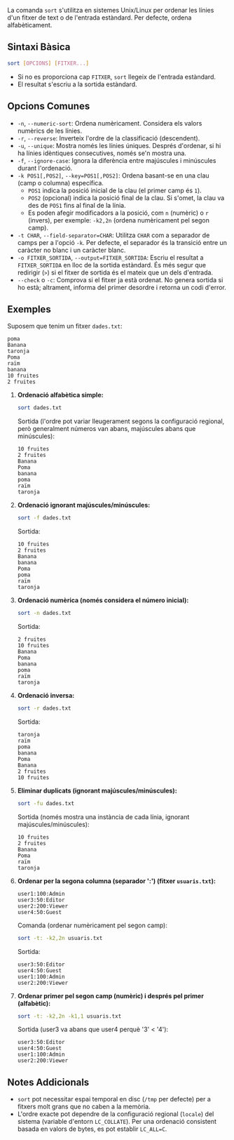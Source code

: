 
La comanda `sort` s'utilitza en sistemes Unix/Linux per ordenar les línies d'un fitxer de text o de l'entrada estàndard. Per defecte, ordena alfabèticament.

## Sintaxi Bàsica

```bash
sort [OPCIONS] [FITXER...]
```

- Si no es proporciona cap `FITXER`, `sort` llegeix de l'entrada estàndard.
- El resultat s'escriu a la sortida estàndard.

## Opcions Comunes

- `-n`, `--numeric-sort`: Ordena numèricament. Considera els valors numèrics de les línies.
- `-r`, `--reverse`: Inverteix l'ordre de la classificació (descendent).
- `-u`, `--unique`: Mostra només les línies úniques. Després d'ordenar, si hi ha línies idèntiques consecutives, només se'n mostra una.
- `-f`, `--ignore-case`: Ignora la diferència entre majúscules i minúscules durant l'ordenació.
- `-k POS1[,POS2]`, `--key=POS1[,POS2]`: Ordena basant-se en una clau (camp o columna) específica.
  - `POS1` indica la posició inicial de la clau (el primer camp és `1`).
  - `POS2` (opcional) indica la posició final de la clau. Si s'omet, la clau va des de `POS1` fins al final de la línia.
  - Es poden afegir modificadors a la posició, com `n` (numèric) o `r` (invers), per exemple: `-k2,2n` (ordena numèricament pel segon camp).
- `-t CHAR`, `--field-separator=CHAR`: Utilitza `CHAR` com a separador de camps per a l'opció `-k`. Per defecte, el separador és la transició entre un caràcter no blanc i un caràcter blanc.
- `-o FITXER_SORTIDA`, `--output=FITXER_SORTIDA`: Escriu el resultat a `FITXER_SORTIDA` en lloc de la sortida estàndard. És més segur que redirigir (`>`) si el fitxer de sortida és el mateix que un dels d'entrada.
- `--check` o `-c`: Comprova si el fitxer ja està ordenat. No genera sortida si ho està; altrament, informa del primer desordre i retorna un codi d'error.

## Exemples

Suposem que tenim un fitxer `dades.txt`:

```
poma
Banana
taronja
Poma
raïm
banana
10 fruites
2 fruites
```

1.  **Ordenació alfabètica simple:**

    ```bash
    sort dades.txt
    ```

    Sortida (l'ordre pot variar lleugerament segons la configuració regional, però generalment números van abans, majúscules abans que minúscules):

    ```
    10 fruites
    2 fruites
    Banana
    Poma
    banana
    poma
    raïm
    taronja
    ```

2.  **Ordenació ignorant majúscules/minúscules:**

    ```bash
    sort -f dades.txt
    ```

    Sortida:

    ```
    10 fruites
    2 fruites
    Banana
    banana
    Poma
    poma
    raïm
    taronja
    ```

3.  **Ordenació numèrica (només considera el número inicial):**

    ```bash
    sort -n dades.txt
    ```

    Sortida:

    ```
    2 fruites
    10 fruites
    Banana
    Poma
    banana
    poma
    raïm
    taronja
    ```

4.  **Ordenació inversa:**

    ```bash
    sort -r dades.txt
    ```

    Sortida:

    ```
    taronja
    raïm
    poma
    banana
    Poma
    Banana
    2 fruites
    10 fruites
    ```

5.  **Eliminar duplicats (ignorant majúscules/minúscules):**

    ```bash
    sort -fu dades.txt
    ```

    Sortida (només mostra una instància de cada línia, ignorant majúscules/minúscules):

    ```
    10 fruites
    2 fruites
    Banana
    Poma
    raïm
    taronja
    ```

6.  **Ordenar per la segona columna (separador ':') (fitxer `usuaris.txt`):**

    ```
    user1:100:Admin
    user3:50:Editor
    user2:200:Viewer
    user4:50:Guest
    ```

    Comanda (ordenar numèricament pel segon camp):

    ```bash
    sort -t: -k2,2n usuaris.txt
    ```

    Sortida:

    ```
    user3:50:Editor
    user4:50:Guest
    user1:100:Admin
    user2:200:Viewer
    ```

7.  **Ordenar primer pel segon camp (numèric) i després pel primer (alfabètic):**
    ```bash
    sort -t: -k2,2n -k1,1 usuaris.txt
    ```
    Sortida (user3 va abans que user4 perquè '3' < '4'):
    ```
    user3:50:Editor
    user4:50:Guest
    user1:100:Admin
    user2:200:Viewer
    ```

## Notes Addicionals

- `sort` pot necessitar espai temporal en disc (`/tmp` per defecte) per a fitxers molt grans que no caben a la memòria.
- L'ordre exacte pot dependre de la configuració regional (`locale`) del sistema (variable d'entorn `LC_COLLATE`). Per una ordenació consistent basada en valors de bytes, es pot establir `LC_ALL=C`.
